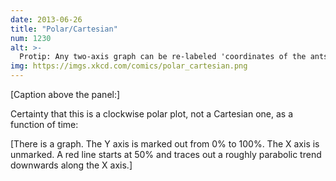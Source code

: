 ```yaml
---
date: 2013-06-26
title: "Polar/Cartesian"
num: 1230
alt: >-
  Protip: Any two-axis graph can be re-labeled 'coordinates of the ants crawling across my screen as a function of time'.
img: https://imgs.xkcd.com/comics/polar_cartesian.png
---
```

[Caption above the panel:]

Certainty that this is a clockwise polar plot, not a Cartesian one, as a function of time:

[There is a graph. The Y axis is marked out from 0% to 100%. The X axis is unmarked. A red line starts at 50% and traces out a roughly parabolic trend downwards along the X axis.]